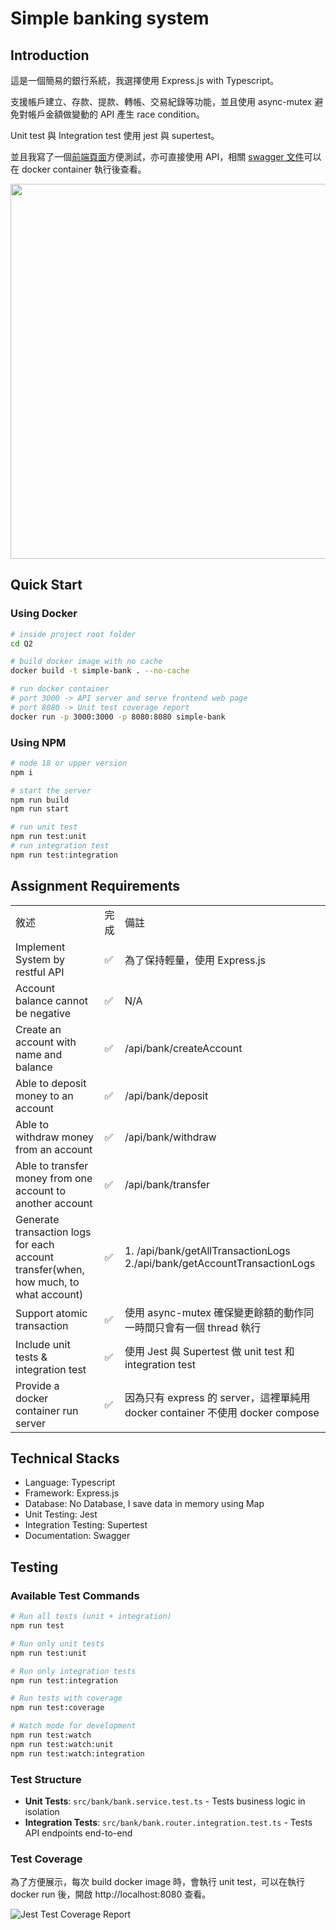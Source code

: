 # Simple banking system
## Introduction
這是一個簡易的銀行系統，我選擇使用 Express.js with Typescript。<br>

支援帳戶建立、存款、提款、轉帳、交易紀錄等功能，並且使用 async-mutex 避免對帳戶金額做變動的 API 產生 race condition。<br>

Unit test 與 Integration test 使用 jest 與 supertest。

並且我寫了一個[前端頁面](http://localhost:3000)方便測試，亦可直接使用 API，相關 [swagger 文件](http://localhost:3000/swagger)可以在 docker container 執行後查看。

<img src=https://pub-d3072a93d1ae4cb9b4ff48e336a3bdf0.r2.dev/simplebankdemo.gif width=600 />

## Quick Start
### Using Docker
```bash
# inside project root folder
cd Q2

# build docker image with no cache
docker build -t simple-bank . --no-cache

# run docker container
# port 3000 -> API server and serve frontend web page
# port 8080 -> Unit test coverage report
docker run -p 3000:3000 -p 8080:8080 simple-bank
```

### Using NPM
```bash
# node 18 or upper version
npm i

# start the server
npm run build
npm run start

# run unit test
npm run test:unit
# run integration test
npm run test:integration
```

## Assignment Requirements
<table>
    <tr>
        <td>敘述</td>
        <td>完成</td>
        <td>備註</td>
    </tr>
    <tr>
        <td>Implement System by restful API </td>
        <td>✅</td>
        <td>為了保持輕量，使用 Express.js</td>
    </tr>
    <tr>
        <td>Account balance cannot be negative</td>
        <td>✅</td>
        <td>N/A</td>
    </tr>
    <tr>
        <td>Create an account with name and balance</td>
        <td>✅</td>
        <td>/api/bank/createAccount</td>
    </tr>
    <tr>
        <td>Able to deposit money to an account</td>
        <td>✅</td>
        <td>/api/bank/deposit</td>
    </tr>
    <tr>
        <td>Able to withdraw money from an account</td>
        <td>✅</td>
        <td>/api/bank/withdraw</td>
    </tr>
    <tr>
        <td>Able to transfer money from one account to another account</td>
        <td>✅</td>
        <td>/api/bank/transfer</td>
    </tr>
    <tr>
        <td>Generate transaction logs for each account transfer(when, how much, to what account)</td>
        <td>✅</td>
        <td>
            1. /api/bank/getAllTransactionLogs<br>2./api/bank/getAccountTransactionLogs
        </td>
    </tr>
    <tr>
        <td>Support atomic transaction</td>
        <td>✅</td>
        <td>使用 async-mutex 確保變更餘額的動作同一時間只會有一個 thread 執行</td>
    </tr>
    <tr>
        <td>Include unit tests & integration test</td>
        <td>✅</td>
        <td>使用 Jest 與 Supertest 做 unit test 和 integration test</td>
    </tr>
    <tr>
        <td>Provide a docker container run server</td>
        <td>✅</td>
        <td>因為只有 express 的 server，這裡單純用 docker container 不使用 docker compose</td>
    </tr>
</table>

## Technical Stacks
- Language: Typescript
- Framework: Express.js
- Database: No Database, I save data in memory using Map
- Unit Testing: Jest
- Integration Testing: Supertest
- Documentation: Swagger

## Testing
### Available Test Commands
```bash
# Run all tests (unit + integration)
npm run test

# Run only unit tests
npm run test:unit

# Run only integration tests
npm run test:integration

# Run tests with coverage
npm run test:coverage

# Watch mode for development
npm run test:watch
npm run test:watch:unit
npm run test:watch:integration
```

### Test Structure

- **Unit Tests**: `src/bank/bank.service.test.ts` - Tests business logic in isolation
- **Integration Tests**: `src/bank/bank.router.integration.test.ts` - Tests API endpoints end-to-end

### Test Coverage

為了方便展示，每次 build docker image 時，會執行 unit test，可以在執行 docker run 後，開啟 http://localhost:8080 查看。

![Jest Test Coverage Report](https://pub-d3072a93d1ae4cb9b4ff48e336a3bdf0.r2.dev/testCoverage.png)